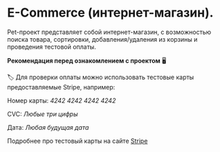 # E-Commerce (интернет-магазин).
Pet-проект представляет собой интернет-магазин, с возможностью поиска товара, сортировки, добавления/удаления из корзины и проведения тестовой оплаты.

**Рекомендация перед ознакомлением с проектом** :desktop_computer:

:label: Для проверки оплаты можно использовать тестовые карты предоставляемые Stripe, например:

Номер карты: *4242 4242 4242 4242*

CVC: *Любые три цифры*

Дата: *Любая будущая дата*

Подробнее про тестовый карты на сайте <a href="https://stripe.com/docs/testing#cards" target="_blank">Stripe</a>


